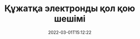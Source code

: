 ---
############################# Static ############################
layout: "product"
date: 2022-03-01T15:12:22
draft: false
#operation: 
#signaturetype: 
#fileformat: 
#productName: Java
lang: kk
#productCode: java
#otherformats: 
#breadcrumb: Put  signature on  for Java
product: "Signature"
product_tag: "signature"

############################# Head ############################
head_title: ".NET, Java, Cloud API және онлайн құжат қолтаңба қолданбалары"
head_description: ".NET, Java және бұлтқа негізделген қолданбалар үшін барлығы бір құжаттың электрондық қолтаңба шешімін алыңыз. Қарапайым апарып тастау мүмкіндігін пайдаланып, жалпы құжат пішіміне онлайн қол қойыңыз"

############################# Header ############################
title: "Құжатқа электронды қол қою шешімі"
description: "Бағдарламашылар мен түпкі пайдаланушыларға арналған икемді API және қолданбаға негізделген шешімдерді пайдаланып, кез келген платформада сандық құжаттар мен кескіндерге қол қойыңыз."

############################# APIs ###############################
apis:
  enable: true

  api:
    # api loop
    - title: "GroupDocs. Signature Жоғары код API интерфейстерін қамтиды"
      link: "/signature/"
      label: "Барлық жоғары код API интерфейстерін қараңыз"
      api_product:
        # api_product loop
        - link: "/signature/net/"
          img_alt: "GroupDocs.Signature for .NET"
          image: "https://www.groupdocs.cloud/templates/groupdocs/images/product-logos/groupdocs-signature-net.png"
          product: "GroupDocs.Signature for"
          platform: ".NET"
          content: "Microsoft Office, PDF, кескіндер және .NET қолданбаларындағы әртүрлі басқа пішімдерге ең танымал сандық қолтаңба түрлерін қосу, іздеу және тексеру үшін Native .NET API."

        # api_product loop
        - link: "/signature/java/"
          img_alt: "GroupDocs.Signature for Java"
          image: "https://www.groupdocs.cloud/templates/groupdocs/images/product-logos/groupdocs-signature-java.png"
          product: "GroupDocs.Signature for"
          platform: "Java"
          content: "JDK орнатылған кез келген операциялық жүйеде құжаттар мен кескіндердің кең ауқымына сандық қол қою үшін Java қолданбаларын eSignature мүмкіндіктерімен кеңейтіңіз."

    # api loop
    - title: "GroupDocs.Signature төмен код API интерфейстерін қамтиды"
      link: "https://products.groupdocs.cloud/signature"
      label: "Барлық төмен код API интерфейстерін қараңыз"
      api_product:
        # api_product loop
        - link: "https://products.groupdocs.cloud/signature/curl"
          img_alt: "GroupDocs.Signature Cloud for cURL"
          image: "https://www.groupdocs.cloud/templates/groupdocscloud/images/sdk/272x272/groupdocs_signature-for-curl.png"
          product: "GroupDocs.Signature"
          platform: "Cloud for cURL"
          content: "PDF, Word, Excel және кескіндерді қоса, барлық танымал құжат пішімдеріне әртүрлі қолтаңба түрлерін қосу және өңдеу үшін cURL RESTful құжат қолтаңбасының API интерфейсімен жұмыс істеңіз."

        # api_product loop
        - link: "https://products.groupdocs.cloud/signature/net"
          img_alt: "GroupDocs.Signature Cloud SDK for .NET"
          image: "https://www.groupdocs.cloud/templates/groupdocscloud/images/sdk/272x272/groupdocs_signature-for-net.png"
          product: "GroupDocs.Signature"
          platform: "Cloud SDK for .NET"
          content: ".NET қолданбаларында бірқатар құжат пішіміндегі сандық қолтаңбаны басқару үшін .NET SDK көмегімен электрондық қолтаңба RESTful API оңай пайдаланыңыз."

        # api_product loop
        - link: "https://products.groupdocs.cloud/signature/java"
          img_alt: "GroupDocs.Signature Cloud SDK for Java"
          image: "https://www.groupdocs.cloud/templates/groupdocscloud/images/sdk/272x272/groupdocs_signature-for-java.png"
          product: "GroupDocs.Signature"
          platform: "Cloud SDK for Java"
          content: "Java үшін арнайы әзірленген құжат қолтаңбасы SDK көмегімен java қолданбаларында құжатқа қол қоюдың кеңейтілген мүмкіндіктерін енгізіңіз."

    # api loop
    - title: "GroupDocs.Signature Код қолданбалары жоқ"
      link: "https://products.groupdocs.app/signature"
      label: "Барлық кодсыз қолданбаларды қараңыз"
      api_product:
        # api_product loop
        - link: "https://products.groupdocs.app/signature/total"
          img_alt: "GroupDocs.Signature Total"
          image: "https://www.aspose.cloud/templates/asposeapp/images/products/logo/aspose_signature-app.png"
          product: "GroupDocs.Signature"
          platform: "Total"
          content: "Microsoft Word, Excel, PowerPoint, Visio және PDF файлдарына мәтін, сурет, штрих-код немесе QR-код арқылы қол қойыңыз."

        # api_product loop
        - link: "https://products.groupdocs.app/signature/docx"
          img_alt: "GroupDocs.Signature DOCX"
          image: "https://www.aspose.cloud/templates/groupdocsapp/images/products/logo/groupdocs_words-app.png"
          product: "GroupDocs.Signature"
          platform: "DOCX"
          content: "Word құжаттарына тікелей браузеріңізден онлайн цифрлық қол қою тегін."

        # api_product loop
        - link: "https://products.groupdocs.app/signature/pdf"
          img_alt: "GroupDocs.Signature PDF"
          image: "https://www.aspose.cloud/templates/groupdocsapp/images/products/logo/groupdocs_pdf-app.png"
          product: "GroupDocs.Signature"
          platform: "PDF"
          content: "Кез келген веб-шолғыштағы мәтінді, кескінді немесе штрих-кодты пайдаланып e-Sign PDF файлдары."

############################# Back to top ###############################
back_to_top:
  enable: true
---